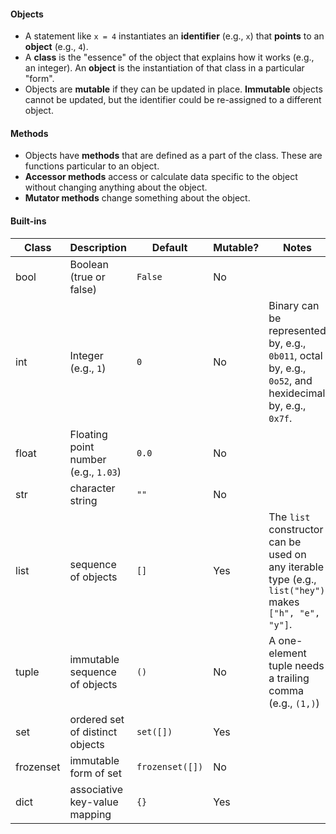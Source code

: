 #### Objects

* A statement like `x = 4` instantiates an **identifier** (e.g., `x`) that **points** to an **object** (e.g., `4`).
* A **class** is the "essence" of the object that explains how it works (e.g., an integer). An **object** is the instantiation of that class in a particular "form".
* Objects are **mutable** if they can be updated in place. **Immutable** objects cannot be updated, but the identifier could be re-assigned to a different object.

#### Methods

* Objects have **methods** that are defined as a part of the class. These are functions particular to an object.
* **Accessor methods** access or calculate data specific to the object without changing anything about the object.
* **Mutator methods** change something about the object.

#### Built-ins

| Class | Description | Default | Mutable? | Notes |
| ----- | ----------- | ------- | -------- | ----- |
| bool | Boolean (true or false) | `False` | No | |
| int | Integer (e.g., `1`) | `0` | No | Binary can be represented by, e.g., `0b011`, octal by, e.g., `0o52`, and hexidecimal by, e.g., `0x7f`. |
| float | Floating point number (e.g., `1.03`) | `0.0` | No | |
| str | character string | `""` | No | |
| list | sequence of objects | `[]` | Yes | The `list` constructor can be used on any iterable type (e.g., `list("hey")` makes `["h", "e", "y"]`. |
| tuple | immutable sequence of objects | `()` | No | A one-element tuple needs a trailing comma (e.g., `(1,)`) |
| set | ordered set of distinct objects | `set([])` | Yes | |
| frozenset | immutable form of set | `frozenset([])` | No | |
| dict | associative key-value mapping | `{}` | Yes | |
